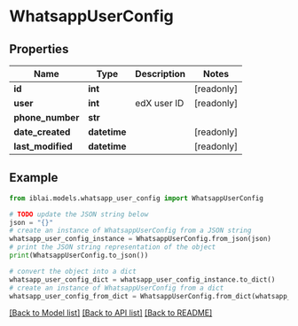 # WhatsappUserConfig


## Properties

Name | Type | Description | Notes
------------ | ------------- | ------------- | -------------
**id** | **int** |  | [readonly] 
**user** | **int** | edX user ID | [readonly] 
**phone_number** | **str** |  | 
**date_created** | **datetime** |  | [readonly] 
**last_modified** | **datetime** |  | [readonly] 

## Example

```python
from iblai.models.whatsapp_user_config import WhatsappUserConfig

# TODO update the JSON string below
json = "{}"
# create an instance of WhatsappUserConfig from a JSON string
whatsapp_user_config_instance = WhatsappUserConfig.from_json(json)
# print the JSON string representation of the object
print(WhatsappUserConfig.to_json())

# convert the object into a dict
whatsapp_user_config_dict = whatsapp_user_config_instance.to_dict()
# create an instance of WhatsappUserConfig from a dict
whatsapp_user_config_from_dict = WhatsappUserConfig.from_dict(whatsapp_user_config_dict)
```
[[Back to Model list]](../README.md#documentation-for-models) [[Back to API list]](../README.md#documentation-for-api-endpoints) [[Back to README]](../README.md)


